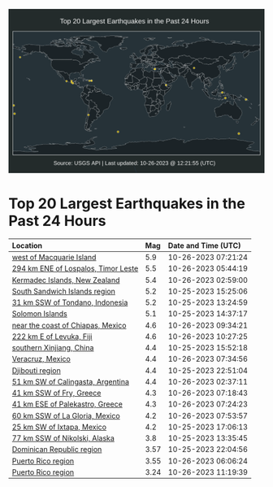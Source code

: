 ![Map](./map.png)

# Top 20 Largest Earthquakes in the Past 24 Hours

| Location | Mag | Date and Time (UTC) |
|:---|:---|:---|
| [west of Macquarie Island](https://earthquake.usgs.gov/earthquakes/eventpage/us7000l6gr) | 5.9 | 10-26-2023 07:21:24 |
| [294 km ENE of Lospalos, Timor Leste](https://earthquake.usgs.gov/earthquakes/eventpage/us7000l6fd) | 5.5 | 10-26-2023 05:44:19 |
| [Kermadec Islands, New Zealand](https://earthquake.usgs.gov/earthquakes/eventpage/us7000l6et) | 5.4 | 10-26-2023 02:59:00 |
| [South Sandwich Islands region](https://earthquake.usgs.gov/earthquakes/eventpage/us7000l6ay) | 5.2 | 10-25-2023 15:25:06 |
| [31 km SSW of Tondano, Indonesia](https://earthquake.usgs.gov/earthquakes/eventpage/us7000l68s) | 5.2 | 10-25-2023 13:24:59 |
| [Solomon Islands](https://earthquake.usgs.gov/earthquakes/eventpage/us7000l6a0) | 5.1 | 10-25-2023 14:37:17 |
| [near the coast of Chiapas, Mexico](https://earthquake.usgs.gov/earthquakes/eventpage/us7000l6hq) | 4.6 | 10-26-2023 09:34:21 |
| [222 km E of Levuka, Fiji](https://earthquake.usgs.gov/earthquakes/eventpage/us7000l6i3) | 4.6 | 10-26-2023 10:27:25 |
| [southern Xinjiang, China](https://earthquake.usgs.gov/earthquakes/eventpage/us7000l6b4) | 4.4 | 10-25-2023 15:52:18 |
| [Veracruz, Mexico](https://earthquake.usgs.gov/earthquakes/eventpage/us7000l6gy) | 4.4 | 10-26-2023 07:34:56 |
| [Djibouti region](https://earthquake.usgs.gov/earthquakes/eventpage/us7000l6dp) | 4.4 | 10-25-2023 22:51:04 |
| [51 km SW of Calingasta, Argentina](https://earthquake.usgs.gov/earthquakes/eventpage/us7000l6er) | 4.4 | 10-26-2023 02:37:11 |
| [41 km SSW of Fry, Greece](https://earthquake.usgs.gov/earthquakes/eventpage/us7000l6gt) | 4.3 | 10-26-2023 07:18:43 |
| [41 km ESE of Palekastro, Greece](https://earthquake.usgs.gov/earthquakes/eventpage/us7000l6gs) | 4.3 | 10-26-2023 07:24:23 |
| [60 km SSW of La Gloria, Mexico](https://earthquake.usgs.gov/earthquakes/eventpage/us7000l6h2) | 4.2 | 10-26-2023 07:53:57 |
| [25 km SW of Ixtapa, Mexico](https://earthquake.usgs.gov/earthquakes/eventpage/us7000l6bc) | 4.2 | 10-25-2023 17:06:13 |
| [77 km SSW of Nikolski, Alaska](https://earthquake.usgs.gov/earthquakes/eventpage/ak023dp23njo) | 3.8 | 10-25-2023 13:35:45 |
| [Dominican Republic region](https://earthquake.usgs.gov/earthquakes/eventpage/pr2023298002) | 3.57 | 10-25-2023 22:04:56 |
| [Puerto Rico region](https://earthquake.usgs.gov/earthquakes/eventpage/pr2023299000) | 3.55 | 10-26-2023 06:06:24 |
| [Puerto Rico region](https://earthquake.usgs.gov/earthquakes/eventpage/pr71429908) | 3.24 | 10-26-2023 11:19:39 |

